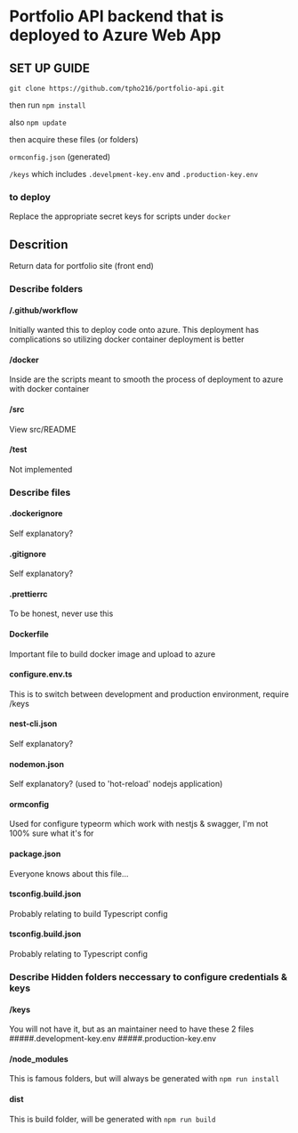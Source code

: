 # Portfolio API backend that is deployed to Azure Web App


## SET UP GUIDE
`git clone https://github.com/tpho216/portfolio-api.git`

then run `npm install`

also `npm update`

then acquire these files (or folders)

`ormconfig.json` (generated)

`/keys` which includes `.develpment-key.env` and `.production-key.env`

### to deploy
Replace the appropriate secret keys for scripts under `docker`

## Descrition
Return data for portfolio site (front end)

### Describe folders

#### /.github/workflow
Initially wanted this to deploy code onto azure. 
This deployment has complications so utilizing docker 
container deployment is better

#### /docker
Inside are the scripts meant to smooth the process of deployment to azure
with docker container

#### /src
View src/README

#### /test
Not implemented

### Describe files
#### .dockerignore
Self explanatory?

#### .gitignore
Self explanatory?

#### .prettierrc
To be honest, never use this

#### Dockerfile
Important file to build docker image and upload to azure

#### configure.env.ts
This is to switch between development and production environment,
require /keys

#### nest-cli.json
Self explanatory?

#### nodemon.json
Self explanatory? (used to 'hot-reload' nodejs application)

#### ormconfig
Used for configure typeorm which work with nestjs & swagger, I'm not 100%
sure what it's for

#### package.json
Everyone knows about this file...

#### tsconfig.build.json
Probably relating to build Typescript config

#### tsconfig.build.json
Probably relating to Typescript config

### Describe Hidden folders neccessary to configure credentials & keys

#### /keys
You will not have it, but as an maintainer need to have these 2 files
#####.development-key.env
#####.production-key.env

#### /node_modules
This is famous folders, but will always be generated with `npm run install`

#### dist
This is build folder, will be generated with `npm run build`


